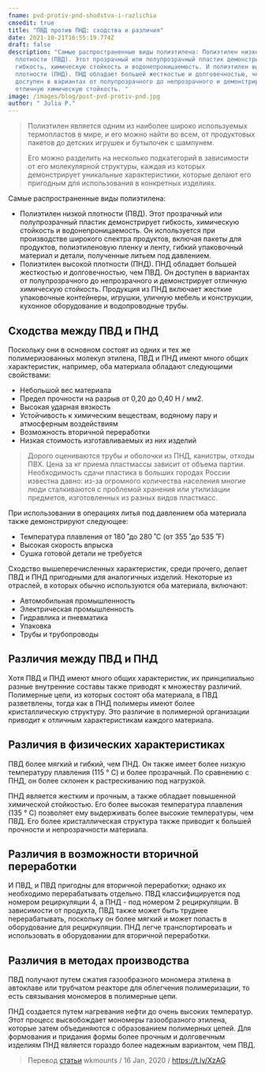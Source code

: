 ```yaml
---
fname: pvd-protiv-pnd-shodstva-i-razlichia
cmsedit: true
title: "ПВД против ПНД: сходства и различия"
date: 2021-10-21T16:55:19.774Z
draft: false
description: "Самые распространенные виды полиэтилена: Полиэтилен низкой
  плотности (ПВД). Этот прозрачный или полупрозрачный пластик демонстрирует
  гибкость, химическую стойкость и водонепроницаемость. И полиэтилен высокой
  плотности (ПНД). ПНД обладает большей жесткостью и долговечностью, чем ПВД. Он
  доступен в вариантах от полупрозрачного до непрозрачного и демонстрирует
  отличную химическую стойкость. "
image: /images/blog/post-pvd-protiv-pnd.jpg
author: " Julia P."
---
```

> Полиэтилен является одним из наиболее широко используемых термопластов в мире, и его можно найти во всем, от продуктовых пакетов до детских игрушек и бутылочек с шампунем.
>
> Его можно разделить на несколько подкатегорий в зависимости от его молекулярной структуры, каждая из которых демонстрирует уникальные характеристики, которые делают его пригодным для использования в конкретных изделиях.

Самые распространенные виды полиэтилена: 

* Полиэтилен низкой плотности (ПВД). Этот прозрачный или полупрозрачный пластик демонстрирует гибкость, химическую стойкость и водонепроницаемость. Он используется при производстве широкого спектра продуктов, включая пакеты для продуктов, полиэтиленовую пленку и ленту, гибкий упаковочный материал и детали, полученные литьем под давлением.
* Полиэтилен высокой плотности (ПНД). ПНД обладает большей жесткостью и долговечностью, чем ПВД. Он доступен в вариантах от полупрозрачного до непрозрачного и демонстрирует отличную химическую стойкость. Продукция из ПНД включает жесткие упаковочные контейнеры, игрушки, уличную мебель и конструкции, кухонное оборудование и водопроводные трубы.

## Сходства между ПВД и ПНД

Поскольку они в основном состоят из одних и тех же полимеризованных молекул этилена, ПВД и ПНД имеют много общих характеристик, например, оба материала обладают следующими свойствами:

* Небольшой вес материала
* Предел прочности на разрыв от 0,20 до 0,40 Н / мм2.
* Высокая ударная вязкость
* Устойчивость к химическим веществам, водяному пару и атмосферным воздействиям
* Возможность вторичной переработки
* Низкая стоимость изготавливаемых из них изделий

> Дорого оцениваются трубы и оболочки из ПНД, канистры, отходы ПВХ. Цена за кг приема пластмассы зависит от объема партии. Необходимость сдачи пластика в больших городах России известна давно: из-за огромного количества населения многие люди сталкиваются с проблемой хранения или утилизации предметов, изготовленных из разных видов пластмасс.

При использовании в операциях литья под давлением оба материала также демонстрируют следующее:

* Температура плавления от 180 ̊ до 280 ̊ C (от 355 ̊ до 535 ̊ F)
* Высокая скорость впрыска
* Сушка готовой детали не требуется

Сходство вышеперечисленных характеристик, среди прочего, делает ПВД и ПНД пригодными для аналогичных изделий. Некоторые из отраслей, в которых обычно используются оба материала, включают:

* Автомобильная промышленность
* Электрическая промышленность
* Гидравлика и пневматика
* Упаковка
* Трубы и трубопроводы

## Различия между ПВД и ПНД

Хотя ПВД и ПНД имеют много общих характеристик, их принципиально разные внутренние составы также приводят к множеству различий. Полимерные цепи, из которых состоят оба материала, в ПВД разветвлены, тогда как в ПНД полимеры имеют более кристаллическую структуру. Это различие в полимерной организации приводит к отличным характеристикам каждого материала.

## Различия в физических характеристиках

ПВД более мягкий и гибкий, чем ПНД. Он также имеет более низкую температуру плавления (115 ° C) и более прозрачный. По сравнению с ПНД, он более склонен к растрескиванию под нагрузкой.

ПНД является жестким и прочным, а также обладает повышенной химической стойкостью. Его более высокая температура плавления (135 ° C) позволяет ему выдерживать более высокие температуры, чем ПВД. Его более кристаллическая структура также приводит к большей прочности и непрозрачности материала.

## Различия в возможности вторичной переработки

И ПВД, и ПВД пригодны для вторичной переработки; однако их необходимо перерабатывать отдельно. ПВД классифицируется под номером рециркуляции 4, а ПНД - под номером 2 рециркуляции. В зависимости от продукта, ПВД также может быть труднее перерабатывать, поскольку он более мягкий и может попасть в оборудование для рециркуляции. ПНД легче транспортировать и использовать в оборудовании для вторичной переработки.

## Различия в методах производства

ПВД получают путем сжатия газообразного мономера этилена в автоклаве или трубчатом реакторе для облегчения полимеризации, то есть связывания мономеров в полимерные цепи.

ПНД создается путем нагревания нефти до очень высоких температур. Этот процесс высвобождает мономеры газообразного этилена, которые затем объединяются с образованием полимерных цепей. Для формования и придания формы более прочным и долговечным изделиям ПНД является гораздо более надежным вариантом, чем ПВД.

> Перевод [статьи](https://t.ly/XzAG) wkmounts / 16 Jan, 2020 / <https://t.ly/XzAG>
